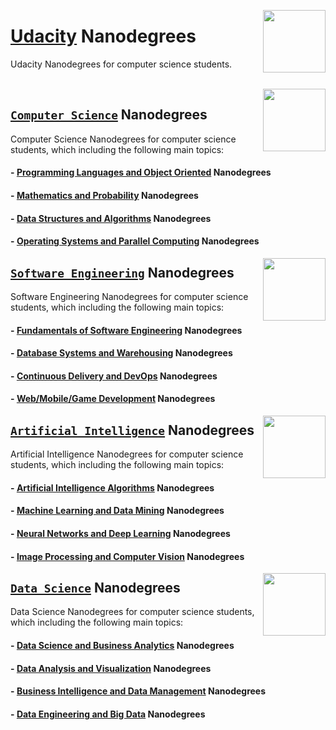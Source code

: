 <img align="right" width="100" src="https://github.com/cs-MohamedAyman/cs-MohamedAyman/blob/main/repos-logos/udacity.jpg"></img>

# [Udacity](https://www.udacity.com/) Nanodegrees
Udacity Nanodegrees for computer science students.

<br>

<img align="right" width="100" src="https://github.com/cs-MohamedAyman/cs-MohamedAyman/blob/main/repos-logos/computer-science-department.jpg">

## [`Computer Science`](https://github.com/cs-MohamedAyman/eLearning-Platforms/tree/master/Udacity-Nanodegrees/blob/master/Computer-Science/README.md) Nanodegrees
Computer Science Nanodegrees for computer science students, which including the following main topics:

#### - [Programming Languages and Object Oriented](https://github.com/cs-MohamedAyman/eLearning-Platforms/tree/master/Udacity-Nanodegrees/blob/master/Computer-Science/README.md) Nanodegrees
#### - [Mathematics and Probability](https://github.com/cs-MohamedAyman/eLearning-Platforms/tree/master/Udacity-Nanodegrees/blob/master/Computer-Science/README.md) Nanodegrees
#### - [Data Structures and Algorithms](https://github.com/cs-MohamedAyman/eLearning-Platforms/tree/master/Udacity-Nanodegrees/blob/master/Computer-Science/README.md) Nanodegrees
#### - [Operating Systems and Parallel Computing](https://github.com/cs-MohamedAyman/eLearning-Platforms/tree/master/Udacity-Nanodegrees/blob/master/Computer-Science/README.md) Nanodegrees

<img align="right" width="100" src="https://github.com/cs-MohamedAyman/cs-MohamedAyman/blob/main/repos-logos/software-engineering-department.jpg">

## [`Software Engineering`](https://github.com/cs-MohamedAyman/eLearning-Platforms/tree/master/Udacity-Nanodegrees/tree/master/Software-Engineering/README.md) Nanodegrees
Software Engineering Nanodegrees for computer science students, which including the following main topics:

#### - [Fundamentals of Software Engineering](https://github.com/cs-MohamedAyman/eLearning-Platforms/tree/master/Udacity-Nanodegrees/tree/master/Software-Engineering/README.md) Nanodegrees
#### - [Database Systems and Warehousing](https://github.com/cs-MohamedAyman/eLearning-Platforms/tree/master/Udacity-Nanodegrees/tree/master/Software-Engineering/README.md) Nanodegrees
#### - [Continuous Delivery and DevOps](https://github.com/cs-MohamedAyman/eLearning-Platforms/tree/master/Udacity-Nanodegrees/tree/master/Software-Engineering/README.md) Nanodegrees
#### - [Web/Mobile/Game Development](https://github.com/cs-MohamedAyman/eLearning-Platforms/tree/master/Udacity-Nanodegrees/tree/master/Software-Engineering/README.md) Nanodegrees

<img align="right" width="100" src="https://github.com/cs-MohamedAyman/cs-MohamedAyman/blob/main/repos-logos/artificial-intelligence-department.jpg">

## [`Artificial Intelligence`](https://github.com/cs-MohamedAyman/eLearning-Platforms/tree/master/Udacity-Nanodegrees/tree/master/Artificial-Intelligence/README.md) Nanodegrees
Artificial Intelligence Nanodegrees for computer science students, which including the following main topics:

#### - [Artificial Intelligence Algorithms](https://github.com/cs-MohamedAyman/eLearning-Platforms/tree/master/Udacity-Nanodegrees/tree/master/Artificial-Intelligence/README.md) Nanodegrees
#### - [Machine Learning and Data Mining](https://github.com/cs-MohamedAyman/eLearning-Platforms/tree/master/Udacity-Nanodegrees/tree/master/Artificial-Intelligence/README.md) Nanodegrees
#### - [Neural Networks and Deep Learning](https://github.com/cs-MohamedAyman/eLearning-Platforms/tree/master/Udacity-Nanodegrees/tree/master/Artificial-Intelligence/README.md) Nanodegrees
#### - [Image Processing and Computer Vision](https://github.com/cs-MohamedAyman/eLearning-Platforms/tree/master/Udacity-Nanodegrees/tree/master/Artificial-Intelligence/README.md) Nanodegrees

<img align="right" width="100" src="https://github.com/cs-MohamedAyman/cs-MohamedAyman/blob/main/repos-logos/data-science-department.jpg">

## [`Data Science`](https://github.com/cs-MohamedAyman/eLearning-Platforms/tree/master/Udacity-Nanodegrees/tree/master/Data-Science/README.md) Nanodegrees
Data Science Nanodegrees for computer science students, which including the following main topics:

#### - [Data Science and Business Analytics](https://github.com/cs-MohamedAyman/eLearning-Platforms/tree/master/Udacity-Nanodegrees/tree/master/Data-Science/README.md) Nanodegrees
#### - [Data Analysis and Visualization](https://github.com/cs-MohamedAyman/eLearning-Platforms/tree/master/Udacity-Nanodegrees/tree/master/Data-Science/README.md) Nanodegrees
#### - [Business Intelligence and Data Management](https://github.com/cs-MohamedAyman/eLearning-Platforms/tree/master/Udacity-Nanodegrees/tree/master/Data-Science/README.md) Nanodegrees
#### - [Data Engineering and Big Data](https://github.com/cs-MohamedAyman/eLearning-Platforms/tree/master/Udacity-Nanodegrees/tree/master/Data-Science/README.md) Nanodegrees
